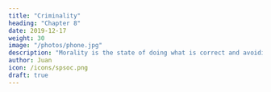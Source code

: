 ```yaml
---
title: "Criminality"
heading: "Chapter 8"
date: 2019-12-17
weight: 30
image: "/photos/phone.jpg"
description: "Morality is the state of doing what is correct and avoiding the wrong in order to have sustainable happiness for as long as possible and for as many entities as possible"
author: Juan
icon: /icons/spsoc.png
draft: true
---
```



